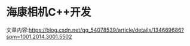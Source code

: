 # 海康相机C++开发
文章内容:https://blog.csdn.net/qq_54078539/article/details/134669686?spm=1001.2014.3001.5502
